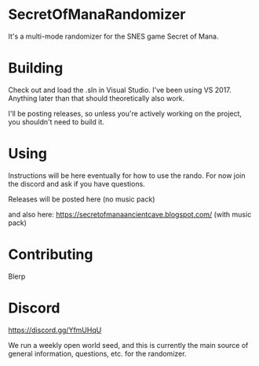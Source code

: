 # SecretOfManaRandomizer
It's a multi-mode randomizer for the SNES game Secret of Mana.

# Building
Check out and load the .sln in Visual Studio.  I've been using VS 2017.  Anything later than that should theoretically also work.

I'll be posting releases, so unless you're actively working on the project, you shouldn't need to build it.

# Using
Instructions will be here eventually for how to use the rando.  For now join the discord and ask if you have questions.

Releases will be posted here (no music pack)

and also here: https://secretofmanaancientcave.blogspot.com/ (with music pack)

# Contributing
Blerp

# Discord
https://discord.gg/YfmUHqU

We run a weekly open world seed, and this is currently the main source of general information, questions, etc. for the randomizer.
